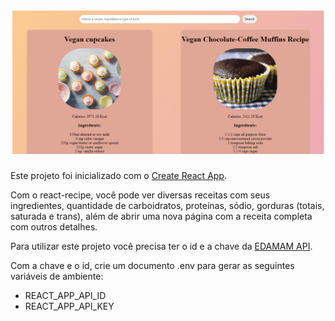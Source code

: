 <h1 align="center">
  <img alt="Banner" title="Banner" src="./src/assets/images/banner.png" />
</h1>

Este projeto foi inicializado com o [Create React App](https://github.com/facebook/create-react-app).

Com o react-recipe, você pode ver diversas receitas com seus ingredientes,
quantidade de carboidratos, proteínas, sódio, gorduras (totais, saturada e trans), além de abrir uma nova página com a receita completa com outros detalhes.

Para utilizar este projeto você precisa ter o id e a chave da [EDAMAM API](https://www.edamam.com/).

Com a chave e o id, crie um documento .env para gerar as seguintes variáveis de ambiente:

- REACT_APP_API_ID
- REACT_APP_API_KEY

